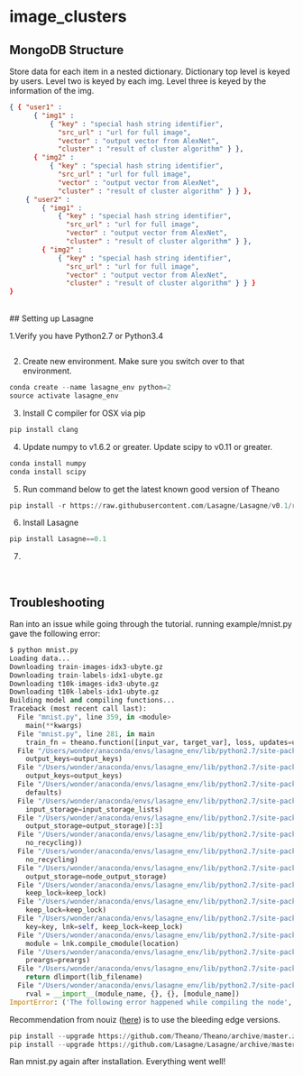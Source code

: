 # image_clusters

## MongoDB Structure
Store data for each item in a nested dictionary.
Dictionary top level is keyed by users.
Level two is keyed by each img.
Level three is keyed by the information of the img.

```json
{ { "user1" :
      { "img1" :
          { "key" : "special hash string identifier",
            "src_url" : "url for full image",
            "vector" : "output vector from AlexNet",
            "cluster" : "result of cluster algorithm" } },
      { "img2" :
          { "key" : "special hash string identifier",
            "src_url" : "url for full image",
            "vector" : "output vector from AlexNet",
            "cluster" : "result of cluster algorithm" } } },
    { "user2" :
        { "img1" :
            { "key" : "special hash string identifier",
              "src_url" : "url for full image",
              "vector" : "output vector from AlexNet",
              "cluster" : "result of cluster algorithm" } },
        { "img2" :
            { "key" : "special hash string identifier",
              "src_url" : "url for full image",
              "vector" : "output vector from AlexNet",
              "cluster" : "result of cluster algorithm" } } }
}
```

<br>
## Setting up Lasagne

1.Verify you have Python2.7 or Python3.4
```python
```

2. Create new environment. Make sure you switch over to that environment.
```python
conda create --name lasagne_env python=2
source activate lasagne_env
```
3. Install C compiler for OSX via pip
```python
pip install clang
```
4. Update numpy to v1.6.2 or greater. Update scipy to v0.11 or greater.
```python
conda install numpy
conda install scipy
```
5. Run command below to get the latest known good version of Theano
```python
pip install -r https://raw.githubusercontent.com/Lasagne/Lasagne/v0.1/requirements.txt
```
6. Install Lasagne
```python
pip install Lasagne==0.1
```
7.

<br>

## Troubleshooting
Ran into an issue while going through the tutorial. running example/mnist.py gave the following error:
```python
$ python mnist.py
Loading data...
Downloading train-images-idx3-ubyte.gz
Downloading train-labels-idx1-ubyte.gz
Downloading t10k-images-idx3-ubyte.gz
Downloading t10k-labels-idx1-ubyte.gz
Building model and compiling functions...
Traceback (most recent call last):
  File "mnist.py", line 359, in <module>
    main(**kwargs)
  File "mnist.py", line 281, in main
    train_fn = theano.function([input_var, target_var], loss, updates=updates)
  File "/Users/wonder/anaconda/envs/lasagne_env/lib/python2.7/site-packages/theano/compile/function.py", line 316, in function
    output_keys=output_keys)
  File "/Users/wonder/anaconda/envs/lasagne_env/lib/python2.7/site-packages/theano/compile/pfunc.py", line 523, in pfunc
    output_keys=output_keys)
  File "/Users/wonder/anaconda/envs/lasagne_env/lib/python2.7/site-packages/theano/compile/function_module.py", line 1526, in orig_function
    defaults)
  File "/Users/wonder/anaconda/envs/lasagne_env/lib/python2.7/site-packages/theano/compile/function_module.py", line 1390, in create
    input_storage=input_storage_lists)
  File "/Users/wonder/anaconda/envs/lasagne_env/lib/python2.7/site-packages/theano/gof/link.py", line 607, in make_thunk
    output_storage=output_storage)[:3]
  File "/Users/wonder/anaconda/envs/lasagne_env/lib/python2.7/site-packages/theano/gof/vm.py", line 1025, in make_all
    no_recycling))
  File "/Users/wonder/anaconda/envs/lasagne_env/lib/python2.7/site-packages/theano/gof/op.py", line 807, in make_thunk
    no_recycling)
  File "/Users/wonder/anaconda/envs/lasagne_env/lib/python2.7/site-packages/theano/gof/op.py", line 733, in make_c_thunk
    output_storage=node_output_storage)
  File "/Users/wonder/anaconda/envs/lasagne_env/lib/python2.7/site-packages/theano/gof/cc.py", line 1065, in make_thunk
    keep_lock=keep_lock)
  File "/Users/wonder/anaconda/envs/lasagne_env/lib/python2.7/site-packages/theano/gof/cc.py", line 1007, in __compile__
    keep_lock=keep_lock)
  File "/Users/wonder/anaconda/envs/lasagne_env/lib/python2.7/site-packages/theano/gof/cc.py", line 1435, in cthunk_factory
    key=key, lnk=self, keep_lock=keep_lock)
  File "/Users/wonder/anaconda/envs/lasagne_env/lib/python2.7/site-packages/theano/gof/cmodule.py", line 1094, in module_from_key
    module = lnk.compile_cmodule(location)
  File "/Users/wonder/anaconda/envs/lasagne_env/lib/python2.7/site-packages/theano/gof/cc.py", line 1347, in compile_cmodule
    preargs=preargs)
  File "/Users/wonder/anaconda/envs/lasagne_env/lib/python2.7/site-packages/theano/gof/cmodule.py", line 2068, in compile_str
    return dlimport(lib_filename)
  File "/Users/wonder/anaconda/envs/lasagne_env/lib/python2.7/site-packages/theano/gof/cmodule.py", line 297, in dlimport
    rval = __import__(module_name, {}, {}, [module_name])
ImportError: ('The following error happened while compiling the node', Dot22(Flatten{2}.0, W), '\n', 'dlopen(/Users/wonder/.theano/compiledir_Darwin-14.5.0-x86_64-i386-64bit-i386-2.7.11-64/tmp5TsaA5/15357f4a51bff61fa945bea566107bed.so, 2): Library not loaded: libmkl_intel_lp64.dylib\n  Referenced from: /Users/wonder/.theano/compiledir_Darwin-14.5.0-x86_64-i386-64bit-i386-2.7.11-64/tmp5TsaA5/15357f4a51bff61fa945bea566107bed.so\n  Reason: image not found', '[Dot22(<TensorType(float64, matrix)>, W)]')
```

Recommendation from nouiz ([here](https://groups.google.com/forum/#!topic/theano-users/DcOZvOJqxUU)) is to use the bleeding edge versions.
```python
pip install --upgrade https://github.com/Theano/Theano/archive/master.zip
pip install --upgrade https://github.com/Lasagne/Lasagne/archive/master.zip
```

Ran mnist.py again after installation. Everything went well!
